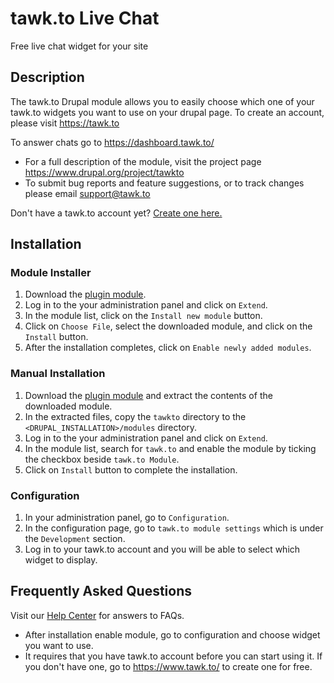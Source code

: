 # tawk.to Live Chat

Free live chat widget for your site

## Description
The tawk.to Drupal module allows you to easily choose which one of your tawk.to widgets you want to use on your drupal page. To create an account, please visit https://tawk.to

To answer chats go to https://dashboard.tawk.to/
* For a full description of the module, visit the project page https://www.drupal.org/project/tawkto
* To submit bug reports and feature suggestions, or to track changes please email support@tawk.to

Don't have a tawk.to account yet? [Create one here.](https://www.tawk.to/?utm_source=drupal8&utm_medium=link&utm_campaign=signup)

## Installation

### Module Installer
1. Download the [plugin module](https://www.drupal.org/project/tawkto).
2. Log in to the your administration panel and click on `Extend`.
3. In the module list, click on the `Install new module` button.
4. Click on `Choose File`, select the downloaded module, and click on the `Install` button.
5. After the installation completes, click on `Enable newly added modules`.

### Manual Installation
1. Download the [plugin module](https://www.drupal.org/project/tawkto) and extract the contents of the downloaded module.
2. In the extracted files, copy the `tawkto` directory to the `<DRUPAL_INSTALLATION>/modules` directory.
3. Log in to the your administration panel and click on `Extend`.
4. In the module list, search for `tawk.to` and enable the module by ticking the checkbox beside `tawk.to Module`.
5. Click on `Install` button to complete the installation.

### Configuration
1. In your administration panel, go to `Configuration`.
2. In the configuration page, go to `tawk.to module settings` which is under the `Development` section.
3. Log in to your tawk.to account and you will be able to select which widget to display.

## Frequently Asked Questions
Visit our [Help Center](https://help.tawk.to) for answers to FAQs.

* After installation enable module, go to configuration and choose widget you want to use.
* It requires that you have tawk.to account before you can start using it. If you don't have one, go to https://www.tawk.to/ to create one for free.
